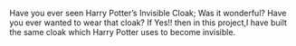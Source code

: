 Have you ever seen Harry Potter’s Invisible Cloak; Was it wonderful? Have you ever wanted to wear that cloak? If Yes!! then in this project,I have built the same cloak which Harry Potter uses to become invisible.

